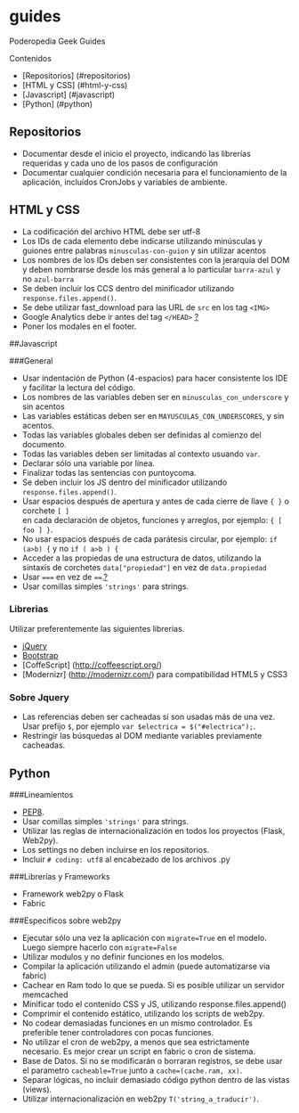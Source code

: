 guides
======

Poderopedia Geek Guides

Contenidos
* [Repositorios] (#repositorios)
* [HTML y CSS] (#html-y-css)
* [Javascript] (#javascript)
* [Python] (#python)

## Repositorios

* Documentar desde el inicio el proyecto, indicando las librerías requeridas y cada uno de los pasos de configuración
* Documentar cualquier condición necesaria para el funcionamiento de la aplicación, incluídos CronJobs y variables de ambiente.

## HTML y CSS

* La codificación del archivo HTML debe ser utf-8
* Los IDs de cada elemento debe indicarse utilizando minúsculas y guiones entre palabras ``minusculas-con-guion`` y sin utilizar acentos
* Los nombres de los IDs deben ser consistentes con la jerarquia del DOM y deben nombrarse desde los más general a lo particular ``barra-azul`` y no ``azul-barra``
* Se deben incluir los CCS dentro del minificador utilizando ``response.files.append()``.
* Se debe utilizar fast_download para las URL de ``src`` en los tag ``<IMG>``
* Google Analytics debe ir antes del tag ``</HEAD>`` [?](http://support.google.com/googleanalytics/bin/answer.py?hl=en&answer=174090)
* Poner los modales en el footer.

##Javascript

###General

* Usar indentación de Python (4-espacios) para hacer consistente los IDE y facilitar la lectura del código.
* Los nombres de las variables deben ser en ``minusculas_con_underscore`` y sin acentos
* Las variables estáticas deben ser en ``MAYUSCULAS_CON_UNDERSCORES``, y sin acentos.
* Todas las variables globales deben ser definidas al comienzo del documento.
* Todas las variables deben ser limitadas al contexto usuando ``var``.
* Declarar sólo una variable por línea.
* Finalizar todas las sentencias con puntoycoma.
* Se deben incluir los JS dentro del minificador utilizando ``response.files.append()``.
* Usar espacios después de apertura y antes de cada cierre de llave ``{ }`` o corchete ``[ ]``  
en cada declaración de objetos, funciones y arreglos, por ejemplo: ``{ [ foo ] }``.
* No usar espacios después de cada parátesis circular, por ejemplo: ``if (a>b) {`` y no ``if ( a>b ) {``
* Acceder a las propiedas de una estructura de datos, utilizando la sintaxis de corchetes ``data["propiedad"]`` 
en vez de ``data.propiedad``
* Usar ``===`` en vez de ``==``.[?](http://www.impressivewebs.com/why-use-triple-equals-javascipt/)
* Usar comillas simples ``'strings'`` para strings.


### Librerias

Utilizar preferentemente las siguientes librerias.
* [jQuery](http://jquery.com/)
* [Bootstrap](http://twitter.github.com/bootstrap/)
* [CoffeScript] (http://coffeescript.org/)
* [Modernizr] (http://modernizr.com/) para compatibilidad HTML5 y CSS3

### Sobre Jquery
* Las referencias deben ser cacheadas si son usadas más de una vez. Usar prefijo ``$``, por ejemplo ``var $electrica = $("#electrica");``.
* Restringir las búsquedas al DOM mediante variables previamente cacheadas.

## Python

###Lineamientos
* [PEP8](http://www.python.org/dev/peps/pep-0008/).
* Usar comillas simples ``'strings'`` para strings.
* Utilizar las reglas de internacionalización en todos los proyectos (Flask, Web2py).
* Los settings no deben incluirse en los repositorios.
* Incluir ``# coding: utf8`` al encabezado de los archivos .py

###Librerías y Frameworks
* Framework web2py o Flask
* Fabric

###Especificos sobre web2py
* Ejecutar sólo una vez la aplicación con ``migrate=True`` en el modelo. Luego siempre hacerlo con ``migrate=False``
* Utilizar modulos y no definir funciones en los modelos.
* Compilar la aplicación utilizando el admin (puede automatizarse via fabric)
* Cachear en Ram todo lo que se pueda. Si es posible utilizar un servidor memcached
* Minificar todo el contenido CSS y JS, utilizando response.files.append()
* Comprimir el contenido estático, utilizando los scripts de web2py.
* No codear demasiadas funciones en un mismo controlador. Es preferible tener controladores con pocas funciones.
* No utilizar el cron de web2py, a menos que sea estrictamente necesario. Es mejor crear un script en fabric o cron de sistema.
* Base de Datos. Si no se modificarán o borraran registros, se debe usar el parametro ``cacheable=True`` junto a ``cache=(cache.ram, xx)``.
* Separar lógicas, no incluir demasiado código python dentro de las vistas (views).
* Utilizar internacionalización en web2py ``T('string_a_traducir')``.











